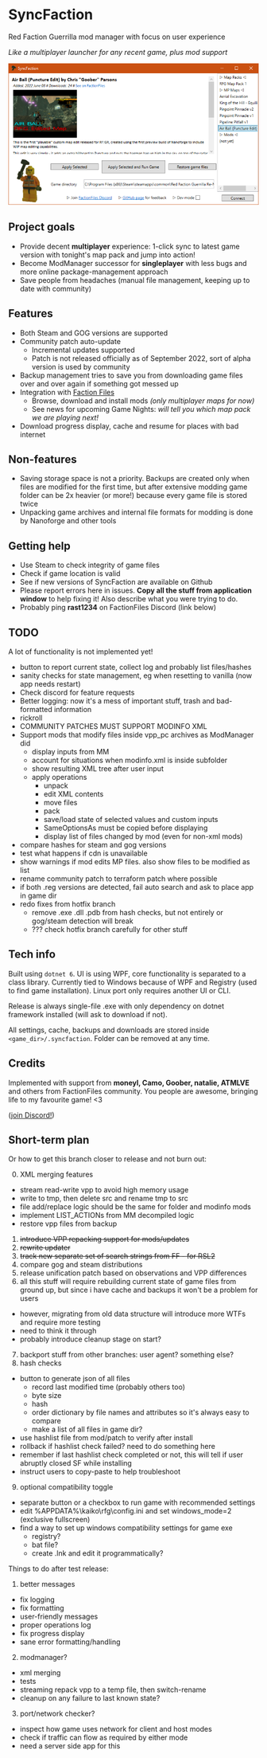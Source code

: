 # SyncFaction

Red Faction Guerrilla mod manager with focus on user experience

*Like a multiplayer launcher for any recent game, plus mod support*

![screenshot](screenshot.png)

## Project goals

* Provide decent **multiplayer** experience: 1-click sync to latest game version with tonight's map pack and jump into action!
* Become ModManager successor for **singleplayer** with less bugs and more online package-management approach
* Save people from headaches (manual file management, keeping up to date with community)

## Features

* Both Steam and GOG versions are supported
* Community patch auto-update
  * Incremental updates supported
  * Patch is not released officially as of September 2022, sort of alpha version is used by community
* Backup management tries to save you from downloading game files over and over again if something got messed up
* Integration with [Faction Files](https://www.factionfiles.com/ff.php?action=files)
  * Browse, download and install mods _(only multiplayer maps for now)_
  * See news for upcoming Game Nights: _will tell you which map pack we are playing next!_
* Download progress display, cache and resume for places with bad internet

## Non-features

* Saving storage space is not a priority. Backups are created only when files are modified for the first time, but after extensive modding game folder can be 2x heavier (or more!) because every game file is stored twice
* Unpacking game archives and internal file formats for modding is done by Nanoforge and other tools

## Getting help

* Use Steam to check integrity of game files
* Check if game location is valid
* See if new versions of SyncFaction are available on Github
* Please report errors here in issues. **Copy all the stuff from application window** to help fixing it! Also describe what you were trying to do.
* Probably ping **rast1234** on FactionFiles Discord (link below)

## TODO

A lot of functionality is not implemented yet!

* button to report current state, collect log and probably list files/hashes
* sanity checks for state management, eg when resetting to vanilla (now app needs restart)
* Check discord for feature requests
* Better logging: now it's a mess of important stuff, trash and bad-formatted information
* rickroll
* COMMUNITY PATCHES MUST SUPPORT MODINFO XML
* Support mods that modify files inside vpp_pc archives as ModManager did
  * display inputs from MM
  * account for situations when modinfo.xml is inside subfolder
  * show resulting XML tree after user input
  * apply operations
    * unpack
    * edit XML contents
    * move files
    * pack
    * save/load state of selected values and custom inputs
    * SameOptionsAs must be copied before displaying
    * display list of files changed by mod (even for non-xml mods)
* compare hashes for steam and gog versions
* test what happens if cdn is unavailable
* show warnings if mod edits MP files. also show files to be modified as list
* rename community patch to terraform patch where possible
* if both .reg versions are detected, fail auto search and ask to place app in game dir
* redo fixes from hotfix branch
  * remove .exe .dll .pdb from hash checks, but not entirely or gog/steam detection will break
  * ??? check hotfix branch carefully for other stuff

## Tech info

Built using `dotnet 6`. UI is using WPF, core functionality is separated to a class library. Currently tied to Windows because of WPF and Registry (used to find game installation). Linux port only requires another UI or CLI.

Release is always single-file .exe with only dependency on dotnet framework installed (will ask to download if not).

All settings, cache, backups and downloads are stored inside `<game_dir>/.syncfaction`. Folder can be removed at any time.

## Credits

Implemented with support from **moneyl, Camo, Goober, natalie, ATMLVE** and others from FactionFiles community. You people are awesome, bringing life to my favourite game! <3

([join Discord!](https://discord.gg/factionfiles))

## Short-term plan 

Or how to get this branch closer to release and not burn out:

0. XML merging features
  * stream read-write vpp to avoid high memory usage
  * write to tmp, then delete src and rename tmp to src
  * file add/replace logic should be the same for folder and modinfo mods
  * implement LIST_ACTIONs from MM decompiled logic
  * restore vpp files from backup
1. ~~introduce VPP repacking support for mods/updates~~
2. ~~rewrite updater~~
3. ~~track new separate set of search strings from FF - for RSL2~~
4. compare gog and steam distributions
5. release unification patch based on observations and VPP differences
6. all this stuff will require rebuilding current state of game files from ground up, but since i have cache and backups it won't be a problem for users
  * however, migrating from old data structure will introduce more WTFs and require more testing
  * need to think it through
  * probably introduce cleanup stage on start?
7. backport stuff from other branches: user agent? something else?
8. hash checks
  * button to generate json of all files
    * record last modified time (probably others too)
    * byte size
    * hash
    * order dictionary by file names and attributes so it's always easy to compare
    * make a list of all files in game dir?
  * use hashlist file from mod/patch to verify after install
  * rollback if hashlist check failed? need to do something here
  * remember if last hashlist check completed or not, this will tell if user abruptly closed SF while installing
  * instruct users to copy-paste to help troubleshoot
9. optional compatibility toggle
  * separate button or a checkbox to run game with recommended settings
  * edit %APPDATA%\kaiko\rfg\config.ini and set windows_mode=2 (exclusive fullscreen)
  * find a way to set up windows compatibility settings for game exe
    * registry?
    * bat file?
    * create .lnk and edit it programmatically?

Things to do after test release:

1. better messages
  * fix logging
  * fix formatting
  * user-friendly messages
  * proper operations log
  * fix progress display
  * sane error formatting/handling
2. modmanager?
  * xml merging
  * tests
  * streaming repack vpp to a temp file, then switch-rename
  * cleanup on any failure to last known state?
3. port/network checker?
  * inspect how game uses network for client and host modes
  * check if traffic can flow as required by either mode
  * need a server side app for this
